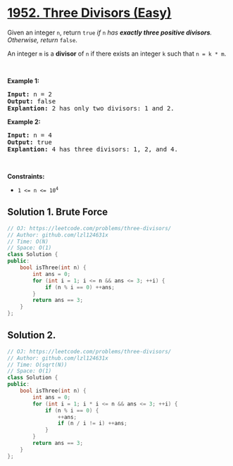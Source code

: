 # [1952. Three Divisors (Easy)](https://leetcode.com/problems/three-divisors/)

<p>Given an integer <code>n</code>, return <code>true</code><em> if </em><code>n</code><em> has <strong>exactly three positive divisors</strong>. Otherwise, return </em><code>false</code>.</p>

<p>An integer <code>m</code> is a <strong>divisor</strong> of <code>n</code> if there exists an integer <code>k</code> such that <code>n = k * m</code>.</p>

<p>&nbsp;</p>
<p><strong>Example 1:</strong></p>

<pre><strong>Input:</strong> n = 2
<strong>Output:</strong> false
<strong>Explantion:</strong> 2 has only two divisors: 1 and 2.
</pre>

<p><strong>Example 2:</strong></p>

<pre><strong>Input:</strong> n = 4
<strong>Output:</strong> true
<strong>Explantion:</strong> 4 has three divisors: 1, 2, and 4.
</pre>

<p>&nbsp;</p>
<p><strong>Constraints:</strong></p>

<ul>
	<li><code>1 &lt;= n &lt;= 10<sup>4</sup></code></li>
</ul>


## Solution 1. Brute Force

```cpp
// OJ: https://leetcode.com/problems/three-divisors/
// Author: github.com/lzl124631x
// Time: O(N)
// Space: O(1)
class Solution {
public:
    bool isThree(int n) {
        int ans = 0;
        for (int i = 1; i <= n && ans <= 3; ++i) {
            if (n % i == 0) ++ans;
        }
        return ans == 3;
    }
};
```

## Solution 2.

```cpp
// OJ: https://leetcode.com/problems/three-divisors/
// Author: github.com/lzl124631x
// Time: O(sqrt(N))
// Space: O(1)
class Solution {
public:
    bool isThree(int n) {
        int ans = 0;
        for (int i = 1; i * i <= n && ans <= 3; ++i) {
            if (n % i == 0) {
                ++ans;
                if (n / i != i) ++ans;
            }
        }
        return ans == 3;
    }
};
```